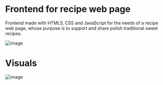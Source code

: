 # Frontend for recipe web page
Frontend made with HTML5, CSS and JavaScript for the needs of a recipe web page, whose purpose is to support and share polish traditional sweet recipes. 

![image](https://github.com/user-attachments/assets/1bb394ce-00de-4006-bc3e-70f7c55fb916)




# Visuals

![image](https://github.com/user-attachments/assets/4744d2fd-b8f3-4841-8247-3184de78664f)



